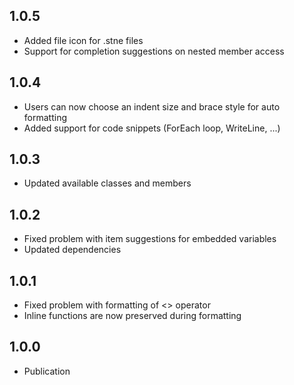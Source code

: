 ## 1.0.5

* Added file icon for .stne files
* Support for completion suggestions on nested member access

## 1.0.4

* Users can now choose an indent size and brace style for auto formatting
* Added support for code snippets (ForEach loop, WriteLine, ...)

## 1.0.3

* Updated available classes and members

## 1.0.2

* Fixed problem with item suggestions for embedded variables
* Updated dependencies

## 1.0.1

* Fixed problem with formatting of <> operator
* Inline functions are now preserved during formatting

## 1.0.0

* Publication